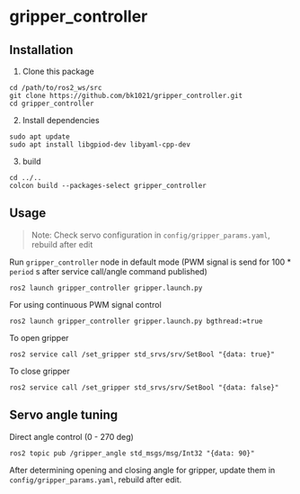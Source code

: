 # gripper_controller

## Installation
1) Clone this package
```
cd /path/to/ros2_ws/src
git clone https://github.com/bk1021/gripper_controller.git
cd gripper_controller
```
2) Install dependencies
```
sudo apt update
sudo apt install libgpiod-dev libyaml-cpp-dev
```
3) build
```
cd ../..
colcon build --packages-select gripper_controller
```

## Usage
> Note: Check servo configuration in `config/gripper_params.yaml`, rebuild after edit

Run `gripper_controller` node in default mode (PWM signal is send for 100 * `period` s after service call/angle command published) 
```
ros2 launch gripper_controller gripper.launch.py
```
For using continuous PWM signal control
```
ros2 launch gripper_controller gripper.launch.py bgthread:=true
```
To open gripper
```
ros2 service call /set_gripper std_srvs/srv/SetBool "{data: true}"
```
To close gripper
```
ros2 service call /set_gripper std_srvs/srv/SetBool "{data: false}"
```

## Servo angle tuning
Direct angle control (0 - 270 deg)
```
ros2 topic pub /gripper_angle std_msgs/msg/Int32 "{data: 90}"
```

After determining opening and closing angle for gripper, update them in `config/gripper_params.yaml`, rebuild after edit.
